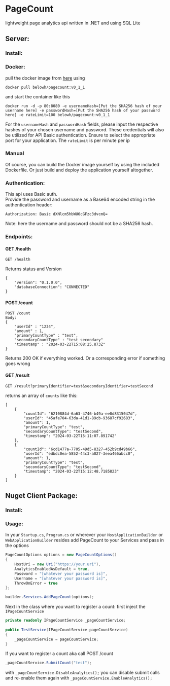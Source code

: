 # PageCount

lightweight page analytics api written in .NET and using SQL Lite

## Server:
### Install:
### Docker:
pull the docker image from [here](https://hub.docker.com/r/belowh/pagecount) using

``` Console
docker pull belowh/pagecount:v0_1_1
```
and start the container like this
``` Console
docker run -d -p 80:8080 -e usernameHash=[Put the SHA256 hash of your username here] -e passwordHash=[Put the SHA256 hash of your password here] -e rateLimit=100 belowh/pagecount:v0_1_1
```
For the `usernameHash` and `passwordHash` fields,
please input the respective hashes of your chosen username and password.
These credentials will also be utilized for API Basic authentication.
Ensure to select the appropriate port for your application.
The `rateLimit` is per minute per ip

### Manual 
Of course, you can build the Docker image yourself by using the included Dockerfile.
Or just build and deploy the application yourself altogether.

### Authentication:

This api uses Basic auth.   
Provide the password and username as a Base64 encoded string in the authentication header:
``` HTTP
Authorization: Basic dXNlcm5hbWU6cGFzc3dvcmQ=
```
Note: here the username and password should not be a SHA256 hash.

### Endpoints:



#### GET /health 
```http
GET /health
```
Returns status and Version
```http
{
    "version": "0.1.0.0",
    "databaseConnection": "CONNECTED"
}
```
#### POST /count
```http
POST /count
Body:
{
    "userId" : "1234",
    "amount" : 1,
    "primaryCountType" : "test",
    "secondaryCountType" : "test secondary"
    "timestamp" : "2024-03-22T15:08:25.873Z"
}
```
Returns 200 OK if everything worked. Or a corresponding error if something goes wrong

#### GET /result
```http
GET /result?primaryIdentifier=test&secondaryIdentifier=testSecond
```
returns an array of `counts` like this:
```http
[
    {
        "countId": "6210884d-6a63-4746-b49a-ee0d8315047d",
        "userId": "45afe704-63da-41d1-89cb-93687cf92683",
        "amount": 1,
        "primaryCountType": "test",
        "secondaryCountType": "testSecond",
        "timestamp": "2024-03-22T15:11:07.891742"
    },
    {
        "countId": "6cd1477a-7705-49d5-8327-452b9cd49b66",
        "userId": "edbdc0ea-5852-44c3-a027-3eea466abcc0",
        "amount": 1,
        "primaryCountType": "test",
        "secondaryCountType": "testSecond",
        "timestamp": "2024-03-22T15:12:48.7185823"
    }
]
```

## Nuget Client Package:

### Install:

### Usage: 
In your `Startup.cs`, `Program.cs`
or wherever your `HostApplicationBuilder` or `WebApplicationBuilder` resides add PageCount to your Services
and pass in the options 
```C#
PageCountOptions options = new PageCountOptions()
{
    HostUri = new Uri("https://your.uri"),
    AnalyticsEnabledAsDefault = true,
    Password = "[whatever your password is]",
    Username = "[whatever your password is]",
    ThrowOnError = true
};

builder.Services.AddPageCount(options);
```
Next in the class where you want to register a count:
first inject the `IPageCountService`
```C#
private readonly IPageCountService _pageCountService;
    
public TestService(IPageCountService pageCountService)
{
    _pageCountService = pageCountService;
}
```
If you want to register a count aka call POST /count
```C#
_pageCountService.SubmitCount("test");
```

with `_pageCountService.DisableAnalytics();` you can disable submit calls
and re-enable them again with `_pageCountService.EnableAnalytics();`

